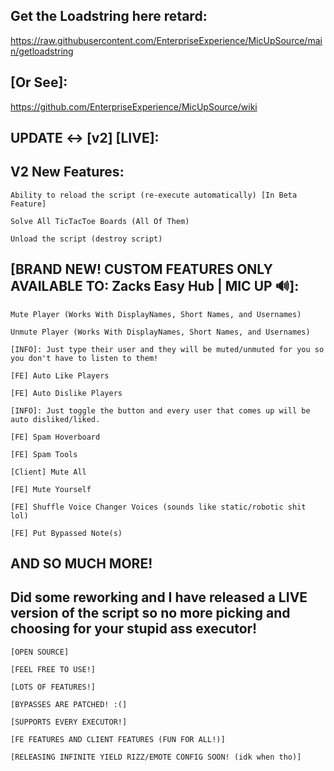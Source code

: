 ## Get the Loadstring here retard:
https://raw.githubusercontent.com/EnterpriseExperience/MicUpSource/main/getloadstring

## [Or See]:
https://github.com/EnterpriseExperience/MicUpSource/wiki

## UPDATE <-> [v2] [LIVE]:

## V2 New Features:
`Ability to reload the script (re-execute automatically) [In Beta Feature]`

`Solve All TicTacToe Boards (All Of Them)`

`Unload the script (destroy script)`

## [BRAND NEW! CUSTOM FEATURES ONLY AVAILABLE TO: Zacks Easy Hub | MIC UP 🔊]:
`Mute Player (Works With DisplayNames, Short Names, and Usernames)`

`Unmute Player (Works With DisplayNames, Short Names, and Usernames)`

`[INFO]: Just type their user and they will be muted/unmuted for you so you don't have to listen to them!`

`[FE] Auto Like Players`

`[FE] Auto Dislike Players`

`[INFO]: Just toggle the button and every user that comes up will be auto disliked/liked.`

`[FE] Spam Hoverboard`

`[FE] Spam Tools`

`[Client] Mute All`

`[FE] Mute Yourself`

`[FE] Shuffle Voice Changer Voices (sounds like static/robotic shit lol)`

`[FE] Put Bypassed Note(s)`

## AND SO MUCH MORE!


## Did some reworking and I have released a LIVE version of the script so no more picking and choosing for your stupid ass executor!

`[OPEN SOURCE]`

`[FEEL FREE TO USE!]`

`[LOTS OF FEATURES!]`

`[BYPASSES ARE PATCHED! :(]`

`[SUPPORTS EVERY EXECUTOR!]`

`[FE FEATURES AND CLIENT FEATURES (FUN FOR ALL!)]`

`[RELEASING INFINITE YIELD RIZZ/EMOTE CONFIG SOON! (idk when tho)]`
